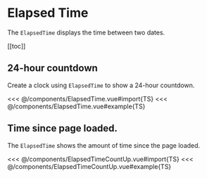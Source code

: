 <script setup lang="ts">
import ElapsedTime from '../components/ElapsedTime.vue';
import ElapsedTimeCountUp from '../components/ElapsedTimeCountUp.vue';
</script>

# Elapsed Time

The `ElapsedTime` displays the time between two dates.

[[toc]]

## 24-hour countdown

Create a clock using `ElapsedTime` to show a 24-hour countdown.

<ElapsedTime />

<<< @/components/ElapsedTime.vue#import{TS}
<<< @/components/ElapsedTime.vue#example{TS}

## Time since page loaded.

The `ElapsedTime` shows the amount of time since the page loaded.

<ElapsedTimeCountUp />

<<< @/components/ElapsedTimeCountUp.vue#import{TS}
<<< @/components/ElapsedTimeCountUp.vue#example{TS}